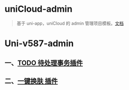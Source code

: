 # uniCloud-admin

> 基于 uni-app，uniCloud 的 admin 管理项目模板。[文档](https://uniapp.dcloud.io/uniCloud/admin)
# Uni-v587-admin

## 一、[TODO 待处理事务插件](./uni_modules/v587-todo/readme.md)
## 二、[一键换肤 插件](./uni_modules/v587-theme/readme.md)

